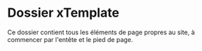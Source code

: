 # Dossier xTemplate

Ce dossier contient tous les éléments de page propres au site, à commencer par l'entête et le pied de page.
